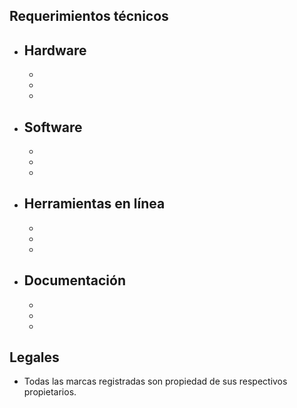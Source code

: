 ## Requerimientos técnicos ##

* Hardware
     - 
     - 
     - 
     - 
* Software
     - 
     - 
     - 
     - 
* Herramientas en línea
     - 
     - 
     - 
     - 
     
* Documentación
     - 
     - 
     - 
     - 
     
## Legales ##

* Todas las marcas registradas son propiedad de sus respectivos propietarios.